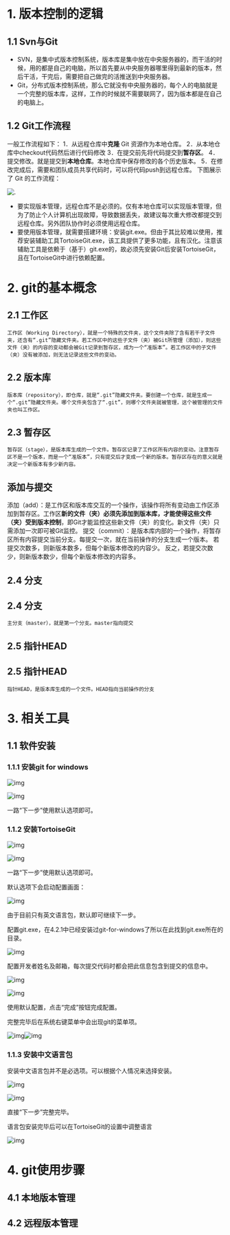 # 1. 版本控制的逻辑

## 1.1 Svn与Git
- SVN，是集中式版本控制系统，版本库是集中放在中央服务器的，而干活的时候，用的都是自己的电脑，所以首先要从中央服务器哪里得到最新的版本，然后干活，干完后，需要把自己做完的活推送到中央服务器。
- Git，分布式版本控制系统，那么它就没有中央服务器的，每个人的电脑就是一个完整的版本库，这样，工作的时候就不需要联网了，因为版本都是在自己的电脑上。

## 1.2 Git工作流程
一般工作流程如下：
1．从远程仓库中**克隆** Git 资源作为本地仓库。
2．从本地仓库中checkout代码然后进行代码修改
3．在提交前先将代码提交到**暂存区**。
4．提交修改。就是提交到**本地仓库**。本地仓库中保存修改的各个历史版本。
5．在修改完成后，需要和团队成员共享代码时，可以将代码push到远程仓库。
下图展示了 Git 的工作流程：

![.](D:\Desktop\git的使用笔记\截图\1.1.jpg)

- 要实现版本管理，远程仓库不是必须的。仅有本地仓库可以实现版本管理，但为了防止个人计算机出现故障，导致数据丢失，故建议每次重大修改都提交到远程仓库。另外团队协作时必须使用远程仓库。
- 要使用版本管理，就需要搭建环境：安装git.exe。但由于其比较难以使用，推荐安装辅助工具TortoiseGit.exe，该工具提供了更多功能，且有汉化。注意该辅助工具是依赖于（基于）git.exe的，故必须先安装Git后安装TortoiseGit，且在TortoiseGit中进行依赖配置。




# 2. git的基本概念

## 2.1 工作区 
	工作区（Working Directory），就是一个特殊的文件夹，这个文件夹除了含有若干子文件夹，还含有“.git”隐藏文件夹。若工作区中的这些子文件（夹）被Git所管理（添加），则这些文件（夹）的内容的变动都会被Git记录到暂存区，成为一个“准版本”。若工作区中的子文件（夹）没有被添加，则无法记录这些文件的变动。

## 2.2 版本库
	版本库（repository），即仓库，就是“.git”隐藏文件夹。要创建一个仓库，就是生成一个“.git”隐藏文件夹。哪个文件夹包含了“.git”，则哪个文件夹就被管理，这个被管理的文件夹也叫工作区。

## 2.3 暂存区
	暂存区（stage），是版本库生成的一个文件。暂存区记录了工作区所有内容的变动。注意暂存区不是一个版本，而是一个“准版本”，只有提交后才变成一个新的版本。暂存区存在的意义就是决定一个新版本有多少新内容。

## 添加与提交
添加（add）：是工作区和版本库交互的一个操作，该操作将所有变动由工作区添加到暂存区。工作区**新的文件（夹）必须先添加到版本库，才能使得这些文件（夹）受到版本控制**，即Git才能监控这些新文件（夹）的变化。新文件（夹）只需添加一次即可被Git监控。
提交（commit）：是版本库内部的一个操作，将暂存区所有内容提交当前分支。每提交一次，就在当前操作的分支生成一个版本。
	若提交次数多，则新版本数多，但每个新版本修改的内容少。
	反之，若提交次数少，则新版本数少，但每个新版本修改的内容多。
	
	

## 2.4 分支
## 2.4 分支
	主分支（master），就是第一个分支。master指向提交

## 2.5 指针HEAD
## 2.5 指针HEAD
	指针HEAD，是版本库生成的一个文件。HEAD指向当前操作的分支

# 3. 相关工具



## 1.1  软件安装

### 1.1.1   安装git for windows

![img](file:///D:\Desktop\git的使用笔记\截图\clip_image002.jpg)

![img](file:///D:\Desktop\git的使用笔记\截图\clip_image004.jpg)

一路“下一步”使用默认选项即可。

### 1.1.2   安装TortoiseGit

![img](file:///D:\Desktop\git的使用笔记\截图\clip_image006.jpg)

![img](file:///D:\Desktop\git的使用笔记\截图\clip_image008.jpg)

一路“下一步”使用默认选项即可。

默认选项下会启动配置画面：

![img](file:///D:\Desktop\git的使用笔记\截图\clip_image010.jpg)

由于目前只有英文语言包，默认即可继续下一步。

配置git.exe，在4.2.1中已经安装过git-for-windows了所以在此找到git.exe所在的目录。

![img](file:///D:\Desktop\git的使用笔记\截图\clip_image012.jpg)

配置开发者姓名及邮箱，每次提交代码时都会把此信息包含到提交的信息中。

![img](file:///D:\Desktop\git的使用笔记\截图\clip_image014.jpg)

![img](file:///D:\Desktop\git的使用笔记\截图\clip_image016.jpg)

使用默认配置，点击“完成”按钮完成配置。

完整完毕后在系统右键菜单中会出现git的菜单项。

![img](file:///C:\Users\pjb\AppData\Local\Temp\msohtmlclip1\01\clip_image017.gif)![img](file:///D:\Desktop\git的使用笔记\截图\clip_image019.jpg)

### 1.1.3   安装中文语言包

安装中文语言包并不是必选项。可以根据个人情况来选择安装。

![img](file:///D:\Desktop\git的使用笔记\截图\clip_image021.jpg)

![img](file:///D:\Desktop\git的使用笔记\截图\clip_image023.jpg)

直接“下一步”完整完毕。

语言包安装完毕后可以在TortoiseGit的设置中调整语言

![img](file:///D:\Desktop\git的使用笔记\截图\clip_image025.jpg)



# 4. git使用步骤

## 4.1 本地版本管理

## 4.2 远程版本管理





